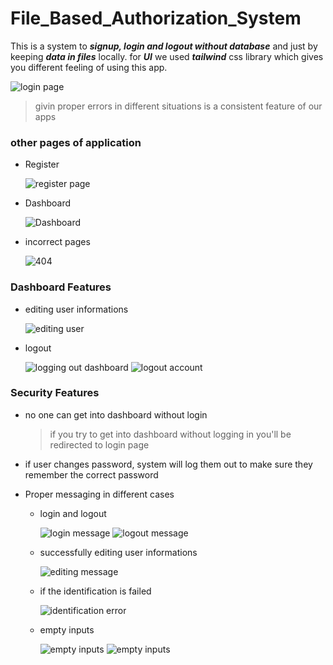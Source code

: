 # File_Based_Authorization_System

This is a system to ***signup, login and logout without database*** and just by keeping ***data in files*** locally.
for ***UI*** we used ***tailwind*** css library which gives you different feeling of using this app.

![login page](screenshots/login.jpg)
> givin proper errors in different situations is a consistent feature of our apps

### other pages of application

- Register

  ![register page](screenshots/register.jpg)

- Dashboard 

  ![Dashboard](screenshots/dashboard.jpg)
- incorrect pages
  
  ![404](screenshots/404.jpg)

### Dashboard Features
- editing user informations

  ![editing user](screenshots/editing.jpg)

- logout
  
  ![logging out dashboard](screenshots/logout.jpg 'how you see logout button normally')
  ![logout account](screenshots/logout--hover.jpg 'when logout button is hovered')

### Security Features
- no one can get into dashboard without login
  > if you try to get into dashboard without logging in you'll be  redirected to login page

- if user changes password, system will log them out to make sure they remember the correct password
  
- Proper messaging in different cases
  
  - login and logout
    
    ![login message](screenshots/login--message.jpg)
    ![logout message](screenshots/logout--message.jpg)

  - successfully editing user informations 
  
    ![editing message](screenshots/edit--message.jpg)
    
  - if the identification is failed

    ![identification error](screenshots/wrong-user.jpg)

  - empty inputs

    ![empty inputs](screenshots/empty.jpg)
    ![empty inputs](screenshots/editing--errors.jpg)
